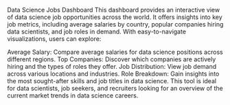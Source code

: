 Data Science Jobs Dashboard
This dashboard provides an interactive view of data science job opportunities across the world. It offers insights into key job metrics, including average salaries by country, popular companies hiring data scientists, and job roles in demand. With easy-to-navigate visualizations, users can explore:

Average Salary: Compare average salaries for data science positions across different regions.
Top Companies: Discover which companies are actively hiring and the types of roles they offer.
Job Distribution: View job demand across various locations and industries.
Role Breakdown: Gain insights into the most sought-after skills and job titles in data science.
This tool is ideal for data scientists, job seekers, and recruiters looking for an overview of the current market trends in data science careers.
